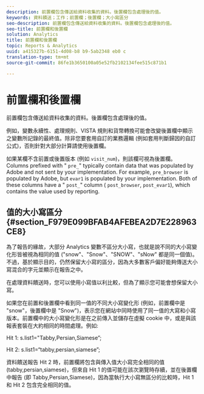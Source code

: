 ```yaml
---
description: 前置欄包含傳送給資料收集的資料。後置欄包含處理後的值。
keywords: 資料饋送；工作；前置欄；後置欄；大小寫區分
seo-description: 前置欄包含傳送給資料收集的資料。後置欄包含處理後的值。
seo-title: 前置欄和後置欄
solution: Analytics
title: 前置欄和後置欄
topic: Reports & Analytics
uuid: a415327b-6151-4d08-b8 b9-5ab2348 eb0 c
translation-type: tm+mt
source-git-commit: 86fe1b3650100a05e52fb2102134fee515c871b1

---
```



# 前置欄和後置欄

前置欄包含傳送給資料收集的資料。後置欄包含處理後的值。

例如，變數永續性、處理規則、VISTA 規則和貨幣轉換可能會改變後置欄中顯示之變數所記錄的最終值。除非您要套用自訂的業務邏輯 (例如套用判斷歸因的自訂公式)，否則針對大部分計算請使用後置欄。

如果某欄不含前置或後置版本 (例如 `visit_num`)，則該欄可視為後置欄。Columns prefixed with " `pre_`" typically contain data that was populated by Adobe and not sent by your implementation. For example, `pre_browser` is populated by Adobe, but `evar1` is populated by your implementation. Both of these columns have a " `post_`" column ( `post_browser`, `post_evar1`), which contains the value used by reporting.

## 值的大小寫區分 {#section_F979E099BFAB4AFEBEA2D7E228963CE8}

為了報告的緣故，大部分 Analytics 變數不區分大小寫，也就是說不同的大小寫變化形皆被視為相同的值 ("snow"、"Snow"、"SNOW"、"sNow" 都是同一個值)。不過，基於顯示目的，仍然保留大小寫的區分，因為大多數客戶偏好能夠傳送大小寫混合的字元並顯示在報告之中。

在處理資料饋送時，您可以使用小寫值以利比較，但為了顯示您可能會想保留大小寫。

如果您在前置和後置欄中看到同一值的不同大小寫變化形 (例如，前置欄中是 "snow"，後置欄中是 "Snow")，表示您在網站中同時使用了同一值的大寫和小寫版本。前置欄中的大小寫變化形是在之前傳入並儲存在虛擬 cookie 中，或是與該報表套裝在大約相同的時間處理。例如:

Hit 1: s.list1="Tabby,Persian,Siamese”;

Hit 2: s.list1=“tabby,persian,siamese”;

資料饋送報告 Hit 2 時，前置欄將包含與傳入值大小寫完全相同的值 (tabby,persian,siamese)，但來自 Hit 1 的值可能在該次瀏覽時存續，並在後置欄中報告 (即 Tabby,Persian,Siamese)，因為當執行大小寫無區分的比較時，Hit 1 和 Hit 2 包含完全相同的值。
